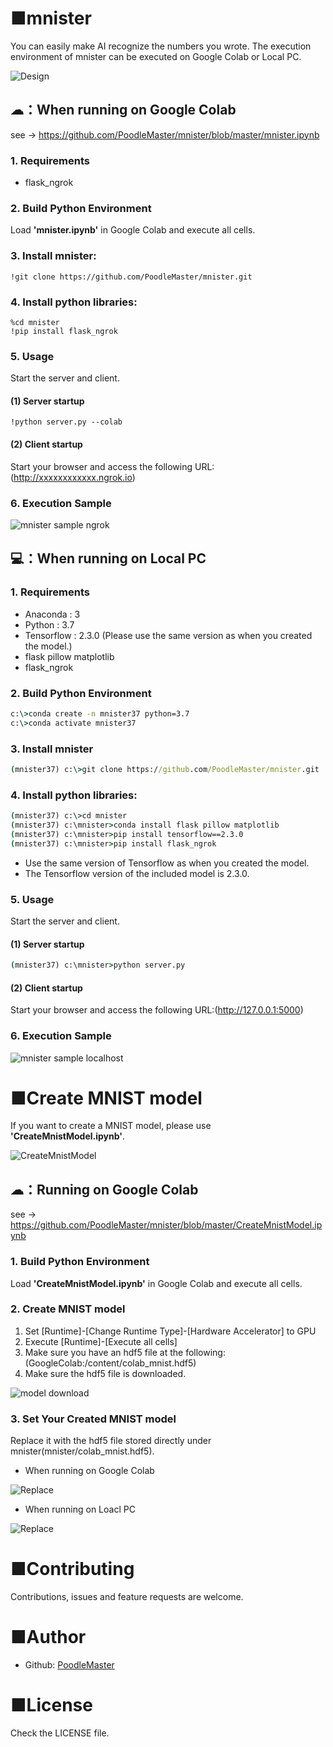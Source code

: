 # ■mnister
You can easily make AI recognize the numbers you wrote.
The execution environment of mnister can be executed on Google Colab or Local PC.

![Design](https://user-images.githubusercontent.com/69660581/93613488-e4e4b700-fa0b-11ea-807d-8a38d6c91363.png)

## ☁：When running on Google Colab
see -> https://github.com/PoodleMaster/mnister/blob/master/mnister.ipynb

### 1. Requirements
- flask_ngrok 

### 2. Build Python Environment
Load **'mnister.ipynb'** in Google Colab and execute all cells.

### 3. Install mnister:
```ipynb
!git clone https://github.com/PoodleMaster/mnister.git
```

### 4. Install python libraries:
```ipynb
%cd mnister
!pip install flask_ngrok
```

### 5. Usage
Start the server and client.

#### (1) Server startup
```ipynb
!python server.py --colab
```

#### (2) Client startup 
Start your browser and access the following URL:(http://xxxxxxxxxxxx.ngrok.io)

### 6. Execution Sample
![mnister sample ngrok](https://user-images.githubusercontent.com/69660581/93540466-b4ab0300-f98e-11ea-843b-6399cdbce4c2.gif)

## 💻：When running on Local PC

### 1. Requirements
- Anaconda : 3
- Python : 3.7
- Tensorflow : 2.3.0 (Please use the same version as when you created the model.)
- flask pillow matplotlib
- flask_ngrok 

### 2. Build Python Environment
```cmd
c:\>conda create -n mnister37 python=3.7
c:\>conda activate mnister37
```

### 3. Install mnister
```cmd
(mnister37) c:\>git clone https://github.com/PoodleMaster/mnister.git
```

### 4. Install python libraries:
```cmd
(mnister37) c:\>cd mnister
(mnister37) c:\mnister>conda install flask pillow matplotlib
(mnister37) c:\mnister>pip install tensorflow==2.3.0
(mnister37) c:\mnister>pip install flask_ngrok
```
- Use the same version of Tensorflow as when you created the model.
- The Tensorflow version of the included model is 2.3.0.

### 5. Usage
Start the server and client.

#### (1) Server startup
```cmd
(mnister37) c:\mnister>python server.py
```
#### (2) Client startup 
Start your browser and access the following URL:(http://127.0.0.1:5000)

### 6. Execution Sample
![mnister sample localhost](https://user-images.githubusercontent.com/69660581/93540433-9d6c1580-f98e-11ea-97e0-ec2d3b98326a.gif)

# ■Create MNIST model
If you want to create a MNIST model, please use **'CreateMnistModel.ipynb'**.

![CreateMnistModel](https://user-images.githubusercontent.com/69660581/93615055-df886c00-fa0d-11ea-8f1c-92d5edea6f46.PNG)

## ☁：Running on Google Colab
see -> https://github.com/PoodleMaster/mnister/blob/master/CreateMnistModel.ipynb

### 1. Build Python Environment
Load **'CreateMnistModel.ipynb'** in Google Colab and execute all cells.

### 2. Create MNIST model
1. Set [Runtime]-[Change Runtime Type]-[Hardware Accelerator] to GPU
2. Execute [Runtime]-[Execute all cells]
3. Make sure you have an hdf5 file at the following:(GoogleColab:/content/colab_mnist.hdf5)
4. Make sure the hdf5 file is downloaded.<BR>

![model download](https://user-images.githubusercontent.com/69660581/93541052-639c0e80-f990-11ea-8d13-e695278f3611.png)

### 3. Set Your Created MNIST model
Replace it with the hdf5 file stored directly under mnister(mnister/colab_mnist.hdf5). 
- When running on Google Colab<BR>

![Replace](https://user-images.githubusercontent.com/69660581/93542177-4ae12800-f993-11ea-9c00-3449b00b2d31.png)

- When running on Loacl PC<BR>

![Replace](https://user-images.githubusercontent.com/69660581/93542613-71ec2980-f994-11ea-95a6-46e82c0e3229.PNG)

# ■Contributing
Contributions, issues and feature requests are welcome.

# ■Author
- Github: [PoodleMaster](https://github.com/PoodleMaster)

# ■License
Check the LICENSE file.
